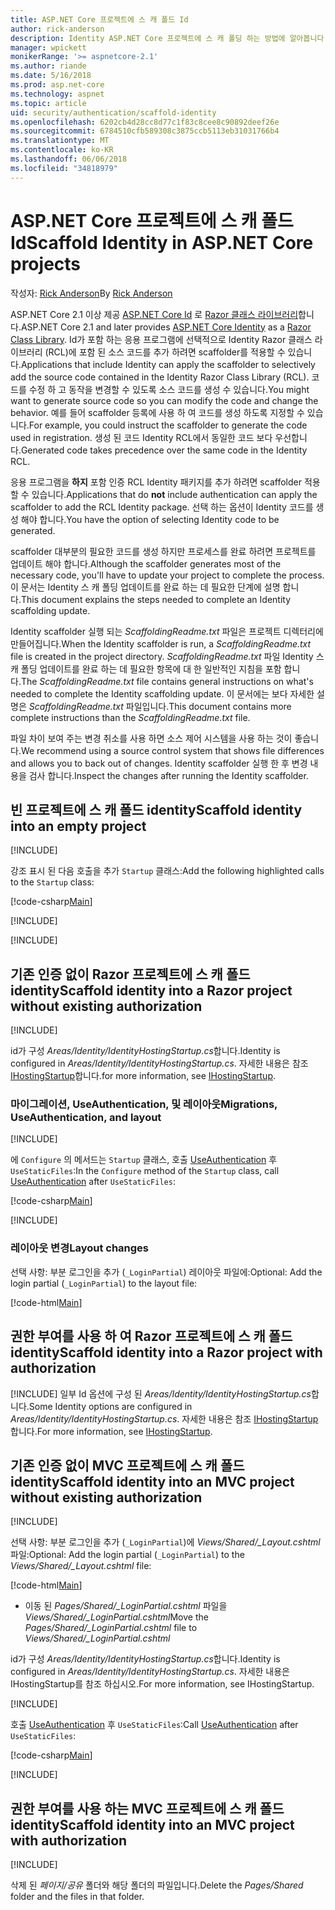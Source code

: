 ```yaml
---
title: ASP.NET Core 프로젝트에 스 캐 폴드 Id
author: rick-anderson
description: Identity ASP.NET Core 프로젝트에 스 캐 폴딩 하는 방법에 알아봅니다.
manager: wpickett
monikerRange: '>= aspnetcore-2.1'
ms.author: riande
ms.date: 5/16/2018
ms.prod: asp.net-core
ms.technology: aspnet
ms.topic: article
uid: security/authentication/scaffold-identity
ms.openlocfilehash: 6202cb4d28cc8d77c1f83c8cee8c90892deef26e
ms.sourcegitcommit: 6784510cfb589308c3875ccb5113eb31031766b4
ms.translationtype: MT
ms.contentlocale: ko-KR
ms.lasthandoff: 06/06/2018
ms.locfileid: "34818979"
---
```

# <a name="scaffold-identity-in-aspnet-core-projects"></a><span data-ttu-id="362a6-103">ASP.NET Core 프로젝트에 스 캐 폴드 Id</span><span class="sxs-lookup"><span data-stu-id="362a6-103">Scaffold Identity in ASP.NET Core projects</span></span>

<span data-ttu-id="362a6-104">작성자: [Rick Anderson](https://twitter.com/RickAndMSFT)</span><span class="sxs-lookup"><span data-stu-id="362a6-104">By [Rick Anderson](https://twitter.com/RickAndMSFT)</span></span>

<span data-ttu-id="362a6-105">ASP.NET Core 2.1 이상 제공 [ASP.NET Core Id](xref:security/authentication/identity) 로 [Razor 클래스 라이브러리](xref:mvc/razor-pages/ui-class)합니다.</span><span class="sxs-lookup"><span data-stu-id="362a6-105">ASP.NET Core 2.1 and later provides [ASP.NET Core Identity](xref:security/authentication/identity) as a [Razor Class Library](xref:mvc/razor-pages/ui-class).</span></span> <span data-ttu-id="362a6-106">Id가 포함 하는 응용 프로그램에 선택적으로 Identity Razor 클래스 라이브러리 (RCL)에 포함 된 소스 코드를 추가 하려면 scaffolder를 적용할 수 있습니다.</span><span class="sxs-lookup"><span data-stu-id="362a6-106">Applications that include Identity can apply the scaffolder to selectively add the source code contained in the Identity Razor Class Library (RCL).</span></span> <span data-ttu-id="362a6-107">코드를 수정 하 고 동작을 변경할 수 있도록 소스 코드를 생성 수 있습니다.</span><span class="sxs-lookup"><span data-stu-id="362a6-107">You might want to generate source code so you can modify the code and change the behavior.</span></span> <span data-ttu-id="362a6-108">예를 들어 scaffolder 등록에 사용 하 여 코드를 생성 하도록 지정할 수 있습니다.</span><span class="sxs-lookup"><span data-stu-id="362a6-108">For example, you could instruct the scaffolder to generate the code used in registration.</span></span> <span data-ttu-id="362a6-109">생성 된 코드 Identity RCL에서 동일한 코드 보다 우선합니다.</span><span class="sxs-lookup"><span data-stu-id="362a6-109">Generated code takes precedence over the same code in the Identity RCL.</span></span>

<span data-ttu-id="362a6-110">응용 프로그램을 **하지** 포함 인증 RCL Identity 패키지를 추가 하려면 scaffolder 적용할 수 있습니다.</span><span class="sxs-lookup"><span data-stu-id="362a6-110">Applications that do **not** include authentication can apply the scaffolder to add the RCL Identity package.</span></span> <span data-ttu-id="362a6-111">선택 하는 옵션이 Identity 코드를 생성 해야 합니다.</span><span class="sxs-lookup"><span data-stu-id="362a6-111">You have the option of selecting Identity code to be generated.</span></span>

<span data-ttu-id="362a6-112">scaffolder 대부분의 필요한 코드를 생성 하지만 프로세스를 완료 하려면 프로젝트를 업데이트 해야 합니다.</span><span class="sxs-lookup"><span data-stu-id="362a6-112">Although the scaffolder generates most of the necessary code, you'll have to update your project to complete the process.</span></span> <span data-ttu-id="362a6-113">이 문서는 Identity 스 캐 폴딩 업데이트를 완료 하는 데 필요한 단계에 설명 합니다.</span><span class="sxs-lookup"><span data-stu-id="362a6-113">This document explains the steps needed to complete an Identity scaffolding update.</span></span>

<span data-ttu-id="362a6-114">Identity scaffolder 실행 되는 *ScaffoldingReadme.txt* 파일은 프로젝트 디렉터리에 만들어집니다.</span><span class="sxs-lookup"><span data-stu-id="362a6-114">When the Identity scaffolder is run, a *ScaffoldingReadme.txt* file is created in the project directory.</span></span> <span data-ttu-id="362a6-115">*ScaffoldingReadme.txt* 파일 Identity 스 캐 폴딩 업데이트를 완료 하는 데 필요한 항목에 대 한 일반적인 지침을 포함 합니다.</span><span class="sxs-lookup"><span data-stu-id="362a6-115">The *ScaffoldingReadme.txt* file contains general instructions on what's needed to complete the Identity scaffolding update.</span></span> <span data-ttu-id="362a6-116">이 문서에는 보다 자세한 설명은 *ScaffoldingReadme.txt* 파일입니다.</span><span class="sxs-lookup"><span data-stu-id="362a6-116">This document contains more complete instructions than the *ScaffoldingReadme.txt* file.</span></span>

<span data-ttu-id="362a6-117">파일 차이 보여 주는 변경 취소를 사용 하면 소스 제어 시스템을 사용 하는 것이 좋습니다.</span><span class="sxs-lookup"><span data-stu-id="362a6-117">We recommend using a source control system that shows file differences and allows you to back out of changes.</span></span> <span data-ttu-id="362a6-118">Identity scaffolder 실행 한 후 변경 내용을 검사 합니다.</span><span class="sxs-lookup"><span data-stu-id="362a6-118">Inspect the changes after running the Identity scaffolder.</span></span>

## <a name="scaffold-identity-into-an-empty-project"></a><span data-ttu-id="362a6-119">빈 프로젝트에 스 캐 폴드 identity</span><span class="sxs-lookup"><span data-stu-id="362a6-119">Scaffold identity into an empty project</span></span>

[!INCLUDE[](~/includes/scaffold-identity/id-scaffold-dlg.md)]

<span data-ttu-id="362a6-120">강조 표시 된 다음 호출을 추가 `Startup` 클래스:</span><span class="sxs-lookup"><span data-stu-id="362a6-120">Add the following highlighted calls to the `Startup` class:</span></span>

[!code-csharp[Main](scaffold-identity/sample/StartupEmpty.cs?name=snippet1&highlight=5,20-23)]

[!INCLUDE[](~/includes/scaffold-identity/hsts.md)]

[!INCLUDE[](~/includes/scaffold-identity/migrations.md)]

## <a name="scaffold-identity-into-a-razor-project-without-existing-authorization"></a><span data-ttu-id="362a6-121">기존 인증 없이 Razor 프로젝트에 스 캐 폴드 identity</span><span class="sxs-lookup"><span data-stu-id="362a6-121">Scaffold identity into a Razor project without existing authorization</span></span>

<!--
set projNam=RPnoAuth
set projType=razor
set version=2.1.0

dotnet new %projType% -o %projNam%
cd %projNam%
dotnet add package Microsoft.VisualStudio.Web.CodeGeneration.Design -v %version%
dotnet restore
dotnet aspnet-codegenerator identity --useDefaultUI
dotnet ef migrations add CreateIdentitySchema
dotnet ef database update
-->

[!INCLUDE[](~/includes/scaffold-identity/id-scaffold-dlg.md)]

<span data-ttu-id="362a6-122">id가 구성 *Areas/Identity/IdentityHostingStartup.cs*합니다.</span><span class="sxs-lookup"><span data-stu-id="362a6-122">Identity is configured in *Areas/Identity/IdentityHostingStartup.cs*.</span></span> <span data-ttu-id="362a6-123">자세한 내용은 참조 [IHostingStartup](xref:fundamentals/configuration/platform-specific-configuration)합니다.</span><span class="sxs-lookup"><span data-stu-id="362a6-123">for more information, see [IHostingStartup](xref:fundamentals/configuration/platform-specific-configuration).</span></span>

<a name="efm"></a>

### <a name="migrations-useauthentication-and-layout"></a><span data-ttu-id="362a6-124">마이그레이션, UseAuthentication, 및 레이아웃</span><span class="sxs-lookup"><span data-stu-id="362a6-124">Migrations, UseAuthentication, and layout</span></span>

[!INCLUDE[](~/includes/scaffold-identity/migrations.md)]

<span data-ttu-id="362a6-125">에 `Configure` 의 메서드는 `Startup` 클래스, 호출 [UseAuthentication](https://docs.microsoft.com/en-us/dotnet/api/microsoft.aspnetcore.builder.authappbuilderextensions.useauthentication?view=aspnetcore-2.0#Microsoft_AspNetCore_Builder_AuthAppBuilderExtensions_UseAuthentication_Microsoft_AspNetCore_Builder_IApplicationBuilder_) 후 `UseStaticFiles`:</span><span class="sxs-lookup"><span data-stu-id="362a6-125">In the `Configure` method of the `Startup` class, call [UseAuthentication](https://docs.microsoft.com/en-us/dotnet/api/microsoft.aspnetcore.builder.authappbuilderextensions.useauthentication?view=aspnetcore-2.0#Microsoft_AspNetCore_Builder_AuthAppBuilderExtensions_UseAuthentication_Microsoft_AspNetCore_Builder_IApplicationBuilder_) after `UseStaticFiles`:</span></span>

[!code-csharp[Main](scaffold-identity/sample/StartupRPnoAuth.cs?name=snippet1&highlight=29)]

[!INCLUDE[](~/includes/scaffold-identity/hsts.md)]

### <a name="layout-changes"></a><span data-ttu-id="362a6-126">레이아웃 변경</span><span class="sxs-lookup"><span data-stu-id="362a6-126">Layout changes</span></span>

<span data-ttu-id="362a6-127">선택 사항: 부분 로그인을 추가 (`_LoginPartial`) 레이아웃 파일에:</span><span class="sxs-lookup"><span data-stu-id="362a6-127">Optional: Add the login partial (`_LoginPartial`) to the layout file:</span></span>

[!code-html[Main](scaffold-identity/sample/_Layout.cshtml?highlight=37)]

## <a name="scaffold-identity-into-a-razor-project-with-authorization"></a><span data-ttu-id="362a6-128">권한 부여를 사용 하 여 Razor 프로젝트에 스 캐 폴드 identity</span><span class="sxs-lookup"><span data-stu-id="362a6-128">Scaffold identity into a Razor project with authorization</span></span>

<!--
Use >=2.1: dotnet new webapp -au Individual -o RPauth
Use = 2.0: dotnet new razor -au Individual -o RPauth
cd RPauth
dotnet add package Microsoft.VisualStudio.Web.CodeGeneration.Design
dotnet restore
dotnet aspnet-codegenerator identity -dc RPauth.Data.ApplicationDbContext --files Account.Register
-->

[!INCLUDE[](~/includes/scaffold-identity/id-scaffold-dlg-auth.md)]
<span data-ttu-id="362a6-129">일부 Id 옵션에 구성 된 *Areas/Identity/IdentityHostingStartup.cs*합니다.</span><span class="sxs-lookup"><span data-stu-id="362a6-129">Some Identity options are configured in *Areas/Identity/IdentityHostingStartup.cs*.</span></span> <span data-ttu-id="362a6-130">자세한 내용은 참조 [IHostingStartup](xref:fundamentals/configuration/platform-specific-configuration)합니다.</span><span class="sxs-lookup"><span data-stu-id="362a6-130">For more information, see [IHostingStartup](xref:fundamentals/configuration/platform-specific-configuration).</span></span>

## <a name="scaffold-identity-into-an-mvc-project-without-existing-authorization"></a><span data-ttu-id="362a6-131">기존 인증 없이 MVC 프로젝트에 스 캐 폴드 identity</span><span class="sxs-lookup"><span data-stu-id="362a6-131">Scaffold identity into an MVC project without existing authorization</span></span>

<!--
set projNam=MvcNoAuth
set projType=mvc
set version=2.1.0

dotnet new %projType% -o %projNam%
cd %projNam%
dotnet add package Microsoft.VisualStudio.Web.CodeGeneration.Design -v %version%
dotnet restore
dotnet aspnet-codegenerator identity --useDefaultUI
dotnet ef migrations add CreateIdentitySchema
dotnet ef database update
-->

[!INCLUDE[](~/includes/scaffold-identity/id-scaffold-dlg.md)]

<span data-ttu-id="362a6-132">선택 사항: 부분 로그인을 추가 (`_LoginPartial`)에 *Views/Shared/_Layout.cshtml* 파일:</span><span class="sxs-lookup"><span data-stu-id="362a6-132">Optional: Add the login partial (`_LoginPartial`) to the *Views/Shared/_Layout.cshtml* file:</span></span>

[!code-html[Main](scaffold-identity/sample/_LayoutMvc.cshtml?highlight=37)]

* <span data-ttu-id="362a6-133">이동 된 *Pages/Shared/_LoginPartial.cshtml* 파일을 *Views/Shared/_LoginPartial.cshtml*</span><span class="sxs-lookup"><span data-stu-id="362a6-133">Move the *Pages/Shared/_LoginPartial.cshtml* file to *Views/Shared/_LoginPartial.cshtml*</span></span>

<span data-ttu-id="362a6-134">id가 구성 *Areas/Identity/IdentityHostingStartup.cs*합니다.</span><span class="sxs-lookup"><span data-stu-id="362a6-134">Identity is configured in *Areas/Identity/IdentityHostingStartup.cs*.</span></span> <span data-ttu-id="362a6-135">자세한 내용은 IHostingStartup를 참조 하십시오.</span><span class="sxs-lookup"><span data-stu-id="362a6-135">For more information, see IHostingStartup.</span></span>

[!INCLUDE[](~/includes/scaffold-identity/migrations.md)]

<span data-ttu-id="362a6-136">호출 [UseAuthentication](https://docs.microsoft.com/en-us/dotnet/api/microsoft.aspnetcore.builder.authappbuilderextensions.useauthentication?view=aspnetcore-2.0#Microsoft_AspNetCore_Builder_AuthAppBuilderExtensions_UseAuthentication_Microsoft_AspNetCore_Builder_IApplicationBuilder_) 후 `UseStaticFiles`:</span><span class="sxs-lookup"><span data-stu-id="362a6-136">Call [UseAuthentication](https://docs.microsoft.com/en-us/dotnet/api/microsoft.aspnetcore.builder.authappbuilderextensions.useauthentication?view=aspnetcore-2.0#Microsoft_AspNetCore_Builder_AuthAppBuilderExtensions_UseAuthentication_Microsoft_AspNetCore_Builder_IApplicationBuilder_) after `UseStaticFiles`:</span></span>

[!code-csharp[Main](scaffold-identity/sample/StartupMvcNoAuth.cs?name=snippet1&highlight=23)]

[!INCLUDE[](~/includes/scaffold-identity/hsts.md)]

## <a name="scaffold-identity-into-an-mvc-project-with-authorization"></a><span data-ttu-id="362a6-137">권한 부여를 사용 하는 MVC 프로젝트에 스 캐 폴드 identity</span><span class="sxs-lookup"><span data-stu-id="362a6-137">Scaffold identity into an MVC project with authorization</span></span>

<!--
dotnet new mvc -au Individual -o MvcAuth
cd MvcAuth
dotnet add package Microsoft.VisualStudio.Web.CodeGeneration.Design
dotnet restore
dotnet aspnet-codegenerator identity -dc MvcAuth.Data.ApplicationDbContext --files Account.Register
-->

[!INCLUDE[](~/includes/scaffold-identity/id-scaffold-dlg-auth.md)]

<span data-ttu-id="362a6-138">삭제 된 *페이지/공유* 폴더와 해당 폴더의 파일입니다.</span><span class="sxs-lookup"><span data-stu-id="362a6-138">Delete the *Pages/Shared* folder and the files in that folder.</span></span>

